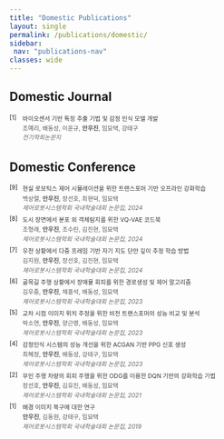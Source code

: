 ```yaml
---
title: "Domestic Publications"
layout: single
permalink: /publications/domestic/
sidebar:
 nav: "publications-nav"
classes: wide
---
```


<style>
.pub-container {
 font-size: 0.75em;
 margin-bottom: 0.3em;
 display: grid;
 grid-template-columns: [number] 2.0em [content] auto;  /* 번호 영역 줄임 */
 gap: 0.2em;  /* 간격 줄임 */
}

.pub-number {
 grid-column: number;
}

.pub-content {
 grid-column: content;
}

.pub-title {
 font-size: 1em;
 margin-bottom: 0.2em;
 color: #333;
}

.pub-authors {
 margin-bottom: 0.15em;
 color: #555;
}

.pub-venue {
 font-style: italic;
 color: #666;
 margin-bottom: 0.3em;
}
</style>

## Domestic Journal

<div class="pub-container">
 <div class="pub-number">[1]</div>
 <div class="pub-content">
   <div class="pub-title">바이오센서 기반 특징 추출 기법 및 감정 인식 모델 개발</div>
   <div class="pub-authors">조예리, 배동성, 이윤규, <strong>안우진</strong>, 임묘택, 강태구</div>
   <div class="pub-venue">전기학회논문지</div>
 </div>
</div>

## Domestic Conference

<div class="pub-container">
 <div class="pub-number">[9]</div>
 <div class="pub-content">
   <div class="pub-title">현실 로보틱스 제어 시뮬레이션을 위한 트랜스포머 기반 오프라인 강화학습</div>
   <div class="pub-authors">백상렬, <strong>안우진</strong>, 장선호, 최현덕, 임묘택</div>
   <div class="pub-venue">제어로봇시스템학회 국내학술대회 논문집, 2024</div>
 </div>
</div>

<div class="pub-container">
 <div class="pub-number">[8]</div>
 <div class="pub-content">
   <div class="pub-title">도시 장면에서 분포 외 객체탐지를 위한 VQ-VAE 코드북</div>
   <div class="pub-authors">조형래, <strong>안우진</strong>, 조수린, 김진현, 임묘택</div>
   <div class="pub-venue">제어로봇시스템학회 국내학술대회 논문집, 2024</div>
 </div>
</div>

<div class="pub-container">
 <div class="pub-number">[7]</div>
 <div class="pub-content">
   <div class="pub-title">우천 상황에서 다중 프레임 기반 자기 지도 단안 깊이 추정 학습 방법</div>
   <div class="pub-authors">김지원, <strong>안우진</strong>, 장선호, 김진현, 임묘택</div>
   <div class="pub-venue">제어로봇시스템학회 국내학술대회 논문집, 2024</div>
 </div>
</div>

<div class="pub-container">
 <div class="pub-number">[6]</div>
 <div class="pub-content">
   <div class="pub-title">골목길 주행 상황에서 장애물 회피를 위한 경로생성 및 제어 알고리즘</div>
   <div class="pub-authors">김우중, <strong>안우진</strong>, 채흥석, 배동성, 임묘택</div>
   <div class="pub-venue">제어로봇시스템학회 국내학술대회 논문집, 2023</div>
 </div>
</div>

<div class="pub-container">
 <div class="pub-number">[5]</div>
 <div class="pub-content">
   <div class="pub-title">교차 시점 이미지 위치 추정을 위한 비전 트랜스포머의 성능 비교 및 분석</div>
   <div class="pub-authors">박소연, <strong>안우진</strong>, 양근영, 배동성, 임묘택</div>
   <div class="pub-venue">제어로봇시스템학회 국내학술대회 논문집, 2023</div>
 </div>
</div>

<div class="pub-container">
 <div class="pub-number">[4]</div>
 <div class="pub-content">
   <div class="pub-title">감정인식 시스템의 성능 개선을 위한 ACGAN 기반 PPG 신호 생성</div>
   <div class="pub-authors">최혜정, <strong>안우진</strong>, 배동성, 강태구, 임묘택</div>
   <div class="pub-venue">제어로봇시스템학회 국내학술대회 논문집, 2023</div>
 </div>
</div>

<div class="pub-container">
 <div class="pub-number">[2]</div>
 <div class="pub-content">
   <div class="pub-title">무인 주행 차량의 회피 주행을 위한 ODG를 이용한 DQN 기반의 강화학습 기법</div>
   <div class="pub-authors">장선호, <strong>안우진</strong>, 김유진, 배동성, 임묘택</div>
   <div class="pub-venue">제어로봇시스템학회 국내학술대회 논문집, 2021</div>
 </div>
</div>

<div class="pub-container">
 <div class="pub-number">[1]</div>
 <div class="pub-content">
   <div class="pub-title">배경 이미지 복구에 대한 연구</div>
   <div class="pub-authors"><strong>안우진</strong>, 김동원, 강태구, 임묘택</div>
   <div class="pub-venue">제어로봇시스템학회 국내학술대회 논문집, 2019</div>
 </div>
</div>
